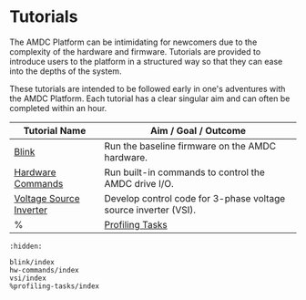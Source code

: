 # Tutorials

The AMDC Platform can be intimidating for newcomers due to the complexity of the hardware and firmware.
Tutorials are provided to introduce users to the platform in a structured way so that they can ease into the depths of the system.

These tutorials are intended to be followed early in one's adventures with the AMDC Platform.
Each tutorial has a clear singular aim and can often be completed within an hour.

| Tutorial Name | Aim / Goal / Outcome |
|---|---|
| [Blink](blink/index.md) | Run the baseline firmware on the AMDC hardware. |
| [Hardware Commands](hw-commands/index.md) | Run built-in commands to control the AMDC drive I/O. |
| [Voltage Source Inverter](vsi/index.md) | Develop control code for 3-phase voltage source inverter (VSI). |
%| [Profiling Tasks](profiling-tasks/index.md) | TODO: write this. |

```{toctree}
:hidden:

blink/index
hw-commands/index
vsi/index
%profiling-tasks/index
```
